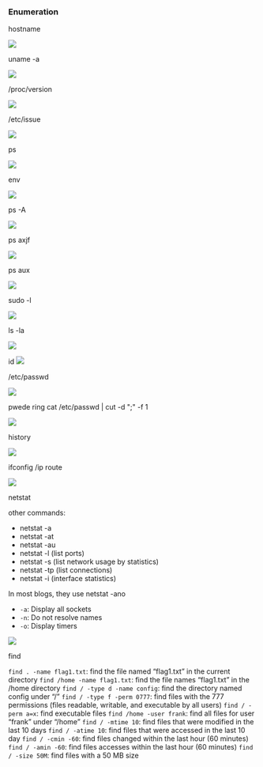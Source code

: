 ### Enumeration


hostname

![](../img/Pasted%20image%2020220912083702.png)

uname -a

![](../img/Pasted%20image%2020220912083730.png)

/proc/version

![](../img/Pasted%20image%2020220912083847.png)

/etc/issue

![](../img/Pasted%20image%2020220912083923.png)

ps

![](../img/Pasted%20image%2020220912084841.png)

env

![](../img/Pasted%20image%2020220912090134.png)

ps -A

![](../img/Pasted%20image%2020220912090346.png)

ps axjf

![](../img/Pasted%20image%2020220912090429.png)

ps aux

![](../img/Pasted%20image%2020220912090528.png)

sudo -l

![](../img/Pasted%20image%2020220912090612.png)

ls -la

![](../img/Pasted%20image%2020220912091404.png)

id
![](../img/Pasted%20image%2020220912091431.png)

/etc/passwd

![](../img/Pasted%20image%2020220912091505.png)

pwede ring cat /etc/passwd | cut -d ";" -f 1

![](../img/Pasted%20image%2020220912092432.png)

history

![](../img/Pasted%20image%2020220912092509.png)

ifconfig /ip route

![](../img/Pasted%20image%2020220912092606.png)

netstat

other commands:
- netstat -a
- netstat -at
- netstat -au
- netstat -l (list ports)
- netstat -s (list network usage by statistics)
- netstat -tp (list connections)
- netstat -i (interface statistics)

In most blogs, they use netstat -ano

-   `-a`: Display all sockets
-   `-n`: Do not resolve names
-   `-o`: Display timers

![](../img/Pasted%20image%2020220912094757.png)

find

`find . -name flag1.txt`: find the file named “flag1.txt” in the current directory
`find /home -name flag1.txt`: find the file names “flag1.txt” in the /home directory
`find / -type d -name config`: find the directory named config under “/”
 `find / -type f -perm 0777`: find files with the 777 permissions (files readable, writable, and executable by all users)
 `find / -perm a=x`: find executable files
`find /home -user frank`: find all files for user “frank” under “/home”
 `find / -mtime 10`: find files that were modified in the last 10 days
`find / -atime 10`: find files that were accessed in the last 10 day
 `find / -cmin -60`: find files changed within the last hour (60 minutes)
`find / -amin -60`: find files accesses within the last hour (60 minutes)
`find / -size 50M`: find files with a 50 MB size